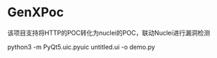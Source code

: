 # GenXPoc

该项目支持将HTTP的POC转化为nuclei的POC，联动Nuclei进行漏洞检测


python3 -m PyQt5.uic.pyuic untitled.ui -o demo.py